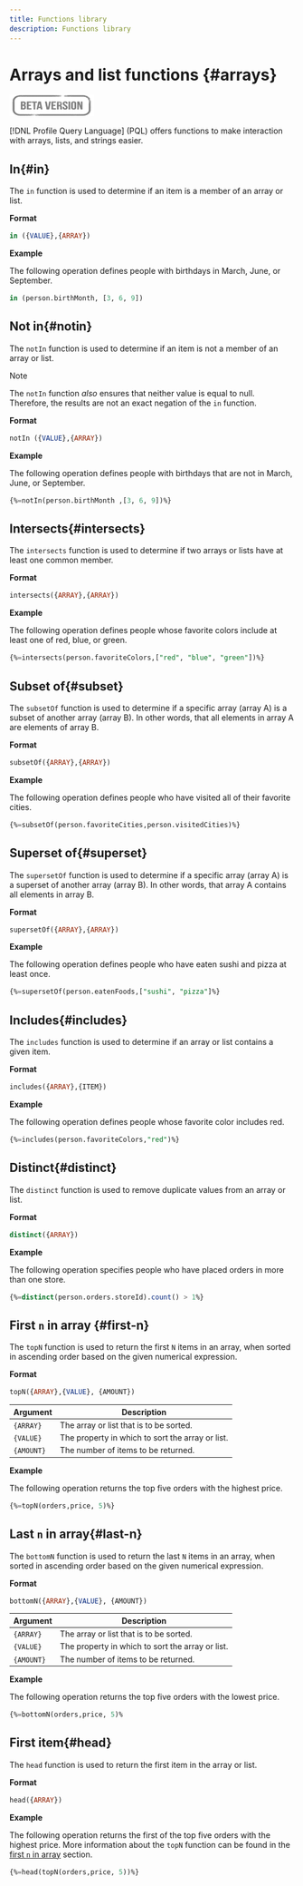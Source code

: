 ```yaml
---
title: Functions library
description: Functions library
---
```

# Arrays and list functions {#arrays}

![](../../assets/do-not-localize/badge.png)

[!DNL Profile Query Language] (PQL) offers functions to make interaction with arrays, lists, and strings easier.

## In{#in}

The `in` function is used to determine if an item is a member of an array or list.

**Format**

```sql
in ({VALUE},{ARRAY})
```

**Example**

The following operation defines people with birthdays in March, June, or September.

```sql
in (person.birthMonth, [3, 6, 9])
```

## Not in{#notin}

The `notIn` function is used to determine if an item is not a member of an array or list.

>[!NOTE]
>
>The `notIn` function *also* ensures that neither value is equal to null. Therefore, the results are not an exact negation of the `in` function.

**Format**

```sql
notIn ({VALUE},{ARRAY})
```

**Example**

The following operation defines people with birthdays that are not in March, June, or September.

```sql
{%=notIn(person.birthMonth ,[3, 6, 9])%}
```

## Intersects{#intersects}

The `intersects` function is used to determine if two arrays or lists have at least one common member.

**Format**

```sql
intersects({ARRAY},{ARRAY})
```

**Example**

The following operation defines people whose favorite colors include at least one of red, blue, or green.

```sql
{%=intersects(person.favoriteColors,["red", "blue", "green"])%}
```

<!-- ## Intersection{#intersection}

The `intersection` function is used to determine the common members of two arrays or lists.

**Format**

```sql
intersection({ARRAY},{ARRAY})
```

**Example**

The following operation defines if person 1 and person 2 both have favorite colors of red, blue, and green.

```sql
intersection(person1.favoriteColors,person2.favoriteColors) = ["red", "blue", "green"]
```
--> 

## Subset of{#subset}

The `subsetOf` function is used to determine if a specific array (array A) is a subset of another array (array B). In other words, that all elements in array A are elements of array B.

**Format**

```sql
subsetOf({ARRAY},{ARRAY})
```

**Example**

The following operation defines people who have visited all of their favorite cities.

```sql
{%=subsetOf(person.favoriteCities,person.visitedCities)%}
```

## Superset of{#superset}

The `supersetOf` function is used to determine if a specific array (array A) is a superset of another array (array B). In other words, that array A contains all elements in array B.

**Format**

```sql
supersetOf({ARRAY},{ARRAY})
```

**Example**

The following operation defines people who have eaten sushi and pizza at least once.

```sql
{%=supersetOf(person.eatenFoods,["sushi", "pizza"]%}
```

## Includes{#includes}

The `includes` function is used to determine if an array or list contains a given item.

**Format**

```sql
includes({ARRAY},{ITEM})
```

**Example**

The following operation defines people whose favorite color includes red.

```sql
{%=includes(person.favoriteColors,"red")%}
```

## Distinct{#distinct}

The `distinct` function is used to remove duplicate values from an array or list.

**Format**

```sql
distinct({ARRAY})
```

**Example**

The following operation specifies people who have placed orders in more than one store.

```sql
{%=distinct(person.orders.storeId).count() > 1%}
```

## First `n` in array {#first-n}

The `topN` function is used to return the first `N` items in an array, when sorted in ascending order based on the given numerical expression.

**Format**

```sql
topN({ARRAY},{VALUE}, {AMOUNT})
```

| Argument | Description |
| --------- | ----------- |
| `{ARRAY}` | The array or list that is to be sorted. |
| `{VALUE}` | The property in which to sort the array or list. |
| `{AMOUNT}` | The number of items to be returned. |

**Example**

The following operation returns the top five orders with the highest price.

```sql
{%=topN(orders,price, 5)%}
```

## Last `n` in array{#last-n}

The `bottomN` function is used to return the last `N` items in an array, when sorted in ascending order based on the given numerical expression.

**Format**

```sql
bottomN({ARRAY},{VALUE}, {AMOUNT})
```

| Argument | Description |
| --------- | ----------- | 
| `{ARRAY}` | The array or list that is to be sorted. |
| `{VALUE}` | The property in which to sort the array or list. |
| `{AMOUNT}` | The number of items to be returned. |

**Example**

The following operation returns the top five orders with the lowest price.

```sql
{%=bottomN(orders,price, 5)%
```

## First item{#head}

The `head` function is used to return the first item in the array or list.

**Format**

```sql
head({ARRAY})
```

**Example**

The following operation returns the first of the top five orders with the highest price. More information about the `topN` function can be found in the [first `n` in array](#first-n) section.

```sql
{%=head(topN(orders,price, 5))%}
```
